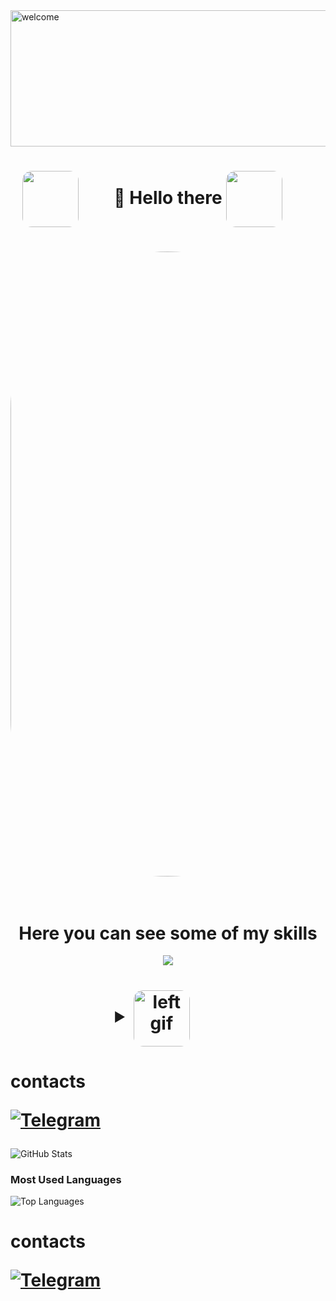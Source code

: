 <img width="1797" height="218" alt="welcome" src="https://github.com/user-attachments/assets/e0b04151-5bda-4820-8a78-6c5cabebe653" />


<h1 align="center">
    <img src="https://github.com/user-attachments/assets/e153f02e-51c8-477b-8013-b1dbcc5fc9b8" style="display: inline-block; margin-right: 50px; vertical-align: middle; width: 90px; border-radius: 15px;" />
        👋 Hello there
         <img src="https://github.com/user-attachments/assets/e153f02e-51c8-477b-8013-b1dbcc5fc9b8" style="display: inline-block; margin-right: 50px; vertical-align: middle; width: 90px; border-radius: 15px;" />
</h1>


<h1 align="center">
    <img src="https://github.com/user-attachments/assets/46d7e9e5-336f-4cc3-9fde-c18c8035d57f8" style="display: inline-block; margin-right: 500px; vertical-align: middle; width: 1000px; border-radius: 500px;" />
</h1>

<h1 align="center">
    <br>
    Here you can see some of my skills 
    </span>
</h1>


<p align="center">
  <a href="https://skillicons.dev">
    <img src="https://skillicons.dev/icons?i=git,c,py,cpp,vscode,cmake,github,linux,stackoverflow," />
  </a>
</p>



</h1>
<h1 align="center">
    <details>
        <summary><img src="https://github.com/user-attachments/assets/fab9acbb-e9c3-4e6c-9f1d-a033e8ee5299" alt="left gif" style="display: inline-block; margin-right: 50px; vertical-align: middle; width: 90px; border-radius: 15px;" /></summary>
        (something in the process of being studied)
    </details>
    </span>
</h1>


<h1 align="left">
    contacts
    
[![Telegram](https://img.shields.io/badge/-Telegram-2CA5E0?style=flat&logo=telegram&logoColor=white)](https://tlgg.ru/unmakame)    
    </span>
</h1>



![GitHub Stats](https://github-readme-stats.vercel.app/api?username=unmakame&show_icons=true&count_private=true&hide_border=true&bg_color=00000000&text_color=ffffff&icon_color=0e75b6&title_color=0e75b6)

### Most Used Languages

![Top Languages](https://github-readme-stats.vercel.app/api/top-langs/?username=unmakame&layout=compact&hide_border=true&bg_color=00000000&text_color=ffffff&title_color=0e75b6)



<h1 align="left">
    contacts
    
[![Telegram](https://img.shields.io/badge/-Telegram-2CA5E0?style=flat&logo=telegram&logoColor=white)](https://tlgg.ru/unmakame)    
    </span>
</h1>






 
